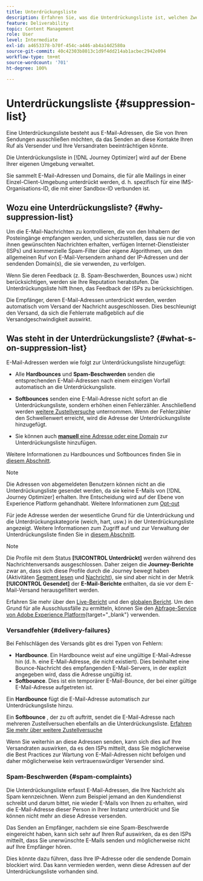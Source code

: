```yaml
---
title: Unterdrückungsliste
description: Erfahren Sie, was die Unterdrückungsliste ist, welchen Zweck sie hat und was darin enthalten ist.
feature: Deliverability
topic: Content Management
role: User
level: Intermediate
exl-id: a4653378-b70f-454c-a446-ab4a14d2580a
source-git-commit: 40c42303b8013c1d9f4dd214ab1acbec2942e094
workflow-type: tm+mt
source-wordcount: '701'
ht-degree: 100%

---
```


# Unterdrückungsliste {#suppression-list}

Eine Unterdrückungsliste besteht aus E-Mail-Adressen, die Sie von Ihren Sendungen ausschließen möchten, da das Senden an diese Kontakte Ihren Ruf als Versender und Ihre Versandraten beeinträchtigen könnte.

Die Unterdrückungsliste in [!DNL Journey Optimizer] wird auf der Ebene Ihrer eigenen Umgebung verwaltet.

Sie sammelt E-Mail-Adressen und Domains, die für alle Mailings in einer Einzel-Client-Umgebung unterdrückt werden, d. h. spezifisch für eine IMS-Organisations-ID, die mit einer Sandbox-ID verbunden ist.

## Wozu eine Unterdrückungsliste? {#why-suppression-list}

Um die E-Mail-Nachrichten zu kontrollieren, die von den Inhabern der Posteingänge empfangen werden, und sicherzustellen, dass sie nur die von ihnen gewünschten Nachrichten erhalten, verfügen Internet-Dienstleister (ISPs) und kommerzielle Spam-Filter über eigene Algorithmen, um den allgemeinen Ruf von E-Mail-Versendern anhand der IP-Adressen und der sendenden Domain(s), die sie verwenden, zu verfolgen.

Wenn Sie deren Feedback (z. B. Spam-Beschwerden, Bounces usw.) nicht berücksichtigen, werden sie Ihre Reputation herabstufen. Die Unterdrückungsliste hilft Ihnen, das Feedback der ISPs zu berücksichtigen.

Die Empfänger, deren E-Mail-Adressen unterdrückt werden, werden automatisch vom Versand der Nachricht ausgeschlossen. Dies beschleunigt den Versand, da sich die Fehlerrate maßgeblich auf die Versandgeschwindigkeit auswirkt.

## Was steht in der Unterdrückungsliste? {#what-s-on-suppression-list}

E-Mail-Adressen werden wie folgt zur Unterdrückungsliste hinzugefügt:

* Alle **Hardbounces** und **Spam-Beschwerden** senden die entsprechenden E-Mail-Adressen nach einem einzigen Vorfall automatisch an die Unterdrückungsliste.

* **Softbounces** senden eine E-Mail-Adresse nicht sofort an die Unterdrückungsliste, sondern erhöhen einen Fehlerzähler. Anschließend werden [weitere Zustellversuche](../configuration/retries.md) unternommen. Wenn der Fehlerzähler den Schwellenwert erreicht, wird die Adresse der Unterdrückungsliste hinzugefügt.

* Sie können auch [**manuell** eine Adresse oder eine Domain](../configuration/manage-suppression-list.md#add-addresses-and-domains) zur Unterdrückungsliste hinzufügen.

Weitere Informationen zu Hardbounces und Softbounces finden Sie in [diesem Abschnitt](#delivery-failures).

>[!NOTE]
>
>Die Adressen von abgemeldeten Benutzern können nicht an die Unterdrückungsliste gesendet werden, da sie keine E-Mails von [!DNL Journey Optimizer] erhalten. Ihre Entscheidung wird auf der Ebene von Experience Platform gehandhabt. Weitere Informationen zum [Opt-out](../messages/consent.md)

Für jede Adresse werden der wesentliche Grund für die Unterdrückung und die Unterdrückungskategorie (weich, hart, usw.) in der Unterdrückungsliste angezeigt. Weitere Informationen zum Zugriff auf und zur Verwaltung der Unterdrückungsliste finden Sie in [diesem Abschnitt](../configuration/manage-suppression-list.md).

>[!NOTE]
>
>Die Profile mit dem Status **[!UICONTROL Unterdrückt]** werden während des Nachrichtenversands ausgeschlossen. Daher zeigen die **Journey-Berichte** zwar an, dass sich diese Profile durch die Journey bewegt haben (Aktivitäten [Segment lesen](../building-journeys/read-segment.md) und [Nachricht](../building-journeys/journeys-message.md)), sie sind aber nicht in der Metrik **[!UICONTROL Gesendet]** der **E-Mail-Berichte** enthalten, da sie vor dem E-Mail-Versand herausgefiltert werden.
>
>Erfahren Sie mehr über den [Live-Bericht](../reports/live-report.md) und den [globalen Bericht](../reports/global-report.md). Um den Grund für alle Ausschlussfälle zu ermitteln, können Sie den [Abfrage-Service von Adobe Experience Platform](https://experienceleague.adobe.com/docs/experience-platform/query/api/getting-started.html?lang=de){target=&quot;_blank&quot;} verwenden.

### Versandfehler {#delivery-failures}

Bei Fehlschlägen des Versands gibt es drei Typen von Fehlern:

* **Hardbounce**. Ein Hardbounce weist auf eine ungültige E-Mail-Adresse hin (d. h. eine E-Mail-Adresse, die nicht existiert). Dies beinhaltet eine Bounce-Nachricht des empfangenden E-Mail-Servers, in der explizit angegeben wird, dass die Adresse ungültig ist.
* **Softbounce**. Dies ist ein temporärer E-Mail-Bounce, der bei einer gültige E-Mail-Adresse aufgetreten ist.

Ein **Hardbounce** fügt die E-Mail-Adresse automatisch zur Unterdrückungsliste hinzu.

Ein **Softbounce** <!--or an **ignored** error-->, der zu oft auftritt, sendet die E-Mail-Adresse nach mehreren Zustellversuchen ebenfalls an die Unterdrückungsliste. [Erfahren Sie mehr über weitere Zustellversuche](../configuration/retries.md)

Wenn Sie weiterhin an diese Adressen senden, kann sich dies auf Ihre Versandraten auswirken, da es den ISPs mitteilt, dass Sie möglicherweise die Best Practices zur Wartung von E-Mail-Adressen nicht befolgen und daher möglicherweise kein vertrauenswürdiger Versender sind.

### Spam-Beschwerden {#spam-complaints}

Die Unterdrückungsliste erfasst E-Mail-Adressen, die Ihre Nachricht als Spam kennzeichnen. Wenn zum Beispiel jemand an den Kundendienst schreibt und darum bittet, nie wieder E-Mails von Ihnen zu erhalten, wird die E-Mail-Adresse dieser Person in Ihrer Instanz unterdrückt und Sie können nicht mehr an diese Adresse versenden.

Das Senden an Empfänger, nachdem sie eine Spam-Beschwerde eingereicht haben, kann sich sehr auf Ihren Ruf auswirken, da es den ISPs mitteilt, dass Sie unerwünschte E-Mails senden und möglicherweise nicht auf Ihre Empfänger hören.

Dies könnte dazu führen, dass Ihre IP-Adresse oder die sendende Domain blockiert wird. Das kann vermieden werden, wenn diese Adressen auf der Unterdrückungsliste vorhanden sind.
